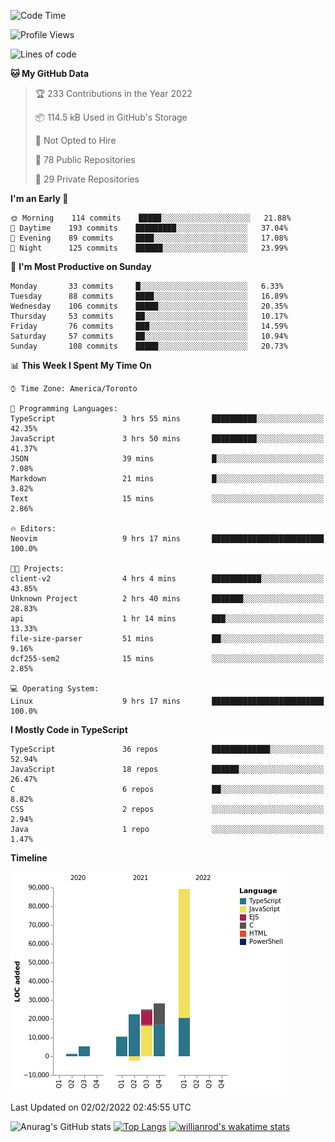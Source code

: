 <!--START_SECTION:waka-->
![Code Time](http://img.shields.io/badge/Code%20Time-136%20hrs%2021%20mins-blue)

![Profile Views](http://img.shields.io/badge/Profile%20Views-19-blue)

![Lines of code](https://img.shields.io/badge/From%20Hello%20World%20I%27ve%20Written-179%20Thousand%20lines%20of%20code-blue)

**🐱 My GitHub Data** 

> 🏆 233 Contributions in the Year 2022
 > 
> 📦 114.5 kB Used in GitHub's Storage 
 > 
> 🚫 Not Opted to Hire
 > 
> 📜 78 Public Repositories 
 > 
> 🔑 29 Private Repositories  
 > 
**I'm an Early 🐤** 

```text
🌞 Morning    114 commits    █████░░░░░░░░░░░░░░░░░░░░   21.88% 
🌆 Daytime    193 commits    █████████░░░░░░░░░░░░░░░░   37.04% 
🌃 Evening    89 commits     ████░░░░░░░░░░░░░░░░░░░░░   17.08% 
🌙 Night      125 commits    ██████░░░░░░░░░░░░░░░░░░░   23.99%

```
📅 **I'm Most Productive on Sunday** 

```text
Monday       33 commits     █░░░░░░░░░░░░░░░░░░░░░░░░   6.33% 
Tuesday      88 commits     ████░░░░░░░░░░░░░░░░░░░░░   16.89% 
Wednesday    106 commits    █████░░░░░░░░░░░░░░░░░░░░   20.35% 
Thursday     53 commits     ██░░░░░░░░░░░░░░░░░░░░░░░   10.17% 
Friday       76 commits     ███░░░░░░░░░░░░░░░░░░░░░░   14.59% 
Saturday     57 commits     ██░░░░░░░░░░░░░░░░░░░░░░░   10.94% 
Sunday       108 commits    █████░░░░░░░░░░░░░░░░░░░░   20.73%

```


📊 **This Week I Spent My Time On** 

```text
⌚︎ Time Zone: America/Toronto

💬 Programming Languages: 
TypeScript               3 hrs 55 mins       ██████████░░░░░░░░░░░░░░░   42.35% 
JavaScript               3 hrs 50 mins       ██████████░░░░░░░░░░░░░░░   41.37% 
JSON                     39 mins             █░░░░░░░░░░░░░░░░░░░░░░░░   7.08% 
Markdown                 21 mins             █░░░░░░░░░░░░░░░░░░░░░░░░   3.82% 
Text                     15 mins             ░░░░░░░░░░░░░░░░░░░░░░░░░   2.86%

🔥 Editors: 
Neovim                   9 hrs 17 mins       █████████████████████████   100.0%

🐱‍💻 Projects: 
client-v2                4 hrs 4 mins        ███████████░░░░░░░░░░░░░░   43.85% 
Unknown Project          2 hrs 40 mins       ███████░░░░░░░░░░░░░░░░░░   28.83% 
api                      1 hr 14 mins        ███░░░░░░░░░░░░░░░░░░░░░░   13.33% 
file-size-parser         51 mins             ██░░░░░░░░░░░░░░░░░░░░░░░   9.16% 
dcf255-sem2              15 mins             ░░░░░░░░░░░░░░░░░░░░░░░░░   2.85%

💻 Operating System: 
Linux                    9 hrs 17 mins       █████████████████████████   100.0%

```

**I Mostly Code in TypeScript** 

```text
TypeScript               36 repos            █████████████░░░░░░░░░░░░   52.94% 
JavaScript               18 repos            ██████░░░░░░░░░░░░░░░░░░░   26.47% 
C                        6 repos             ██░░░░░░░░░░░░░░░░░░░░░░░   8.82% 
CSS                      2 repos             ░░░░░░░░░░░░░░░░░░░░░░░░░   2.94% 
Java                     1 repo              ░░░░░░░░░░░░░░░░░░░░░░░░░   1.47%

```


**Timeline**

![Chart not found](https://raw.githubusercontent.com/wise-introvert/wise-introvert/master/charts/bar_graph.png) 


 Last Updated on 02/02/2022 02:45:55 UTC
<!--END_SECTION:waka-->

![Anurag's GitHub stats](https://github-readme-stats.vercel.app/api?username=wise-introvert&count_private=true&show_icons=true)
[![Top Langs](https://github-readme-stats.vercel.app/api/top-langs/?username=wise-introvert&langs_count=10)](https://github.com/anuraghazra/github-readme-stats)
[![willianrod's wakatime stats](https://github-readme-stats.vercel.app/api/wakatime?username=wiseintrovert)](https://github.com/anuraghazra/github-readme-stats)
